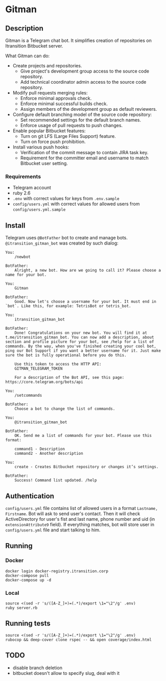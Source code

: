 # Gitman

## Description

Gitman is a Telegram chat bot. It simplifies creation of repositories on Itransition Bitbucket server.

What Gitman can do:
* Create projects and repositories.
  * Give project's development group access to the source code repository.
  * Add technical coordinator admin access to the source code repository.
* Modify pull requests merging rules:
  * Enforce minimal approvals check.
  * Enforce minimal successful builds check.
  * Assign members of the development group as default reviewers.
* Configure default branching model of the source code repository:
  * Set recommended settings for the default branch names.
  * Enforce usage of pull requests to push changes.
* Enable popular Bitbucket features:
  * Turn on git LFS (Large Files Support) feature.
  * Turn on force push prohibition.
* Install various push hooks:
  * Verification of the commit message to contain JIRA task key.
  * Requirement for the committer email and username to match Bitbucket user setting.

### Requirements

* Telegram account
* ruby 2.6
* `.env` with correct values for keys from `.env.sample`
* `config/users.yml` with correct values for allowed users from `config/users.yml.sample`

## Install

Telegram uses `@BotFather` bot to create and manage bots. `@itransition_gitman_bot` was created by such dialog:

    You:
        /newbot

    BotFather:
        Alright, a new bot. How are we going to call it? Please choose a name for your bot.

    You:
        Gitman

    BotFather:
        Good. Now let's choose a username for your bot. It must end in `bot`. Like this, for example: TetrisBot or tetris_bot.

    You:
        itransition_gitman_bot

    BotFather:
        Done! Congratulations on your new bot. You will find it at t.me/itransition_gitman_bot. You can now add a description, about section and profile picture for your bot, see /help for a list of commands. By the way, when you've finished creating your cool bot, ping our Bot Support if you want a better username for it. Just make sure the bot is fully operational before you do this.

        Use this token to access the HTTP API:
        GITMAN_TELEGRAM_TOKEN

        For a description of the Bot API, see this page: https://core.telegram.org/bots/api

    You:
        /setcommands

    BotFather:
        Choose a bot to change the list of commands.

    You:
        @itransition_gitman_bot

    BotFather:
        OK. Send me a list of commands for your bot. Please use this format:

        command1 - Description
        command2 - Another description

    You:
        create - Creates Bitbucket repository or changes it’s settings.

    BotFather:
        Success! Command list updated. /help

## Authentication

`config/users.yml` file contains list of allowed users in a format `Lastname, Firstname`. 
Bot will ask to send user's contact. Then it will check ActiveDirectory for user's fist and last name, phone number and uid (in `extensionAttribute9` field).
If everything matches, bot will store user in `config/users.yml` file and start talking to him. 

## Running

### Docker
    docker login docker-registry.itransition.corp
    docker-compose pull
    docker-compose up -d

### Local
    source <(sed -r 's/([A-Z_]+)=(.*)/export \1="\2"/g' .env)
    ruby server.rb

## Running tests
    source <(sed -r 's/([A-Z_]+)=(.*)/export \1="\2"/g' .env)
    rubocop && deep-cover clone rspec -- && open coverage/index.html

## TODO
* disable branch deletion
* bitbucket doesn't allow to specify slug, deal with it